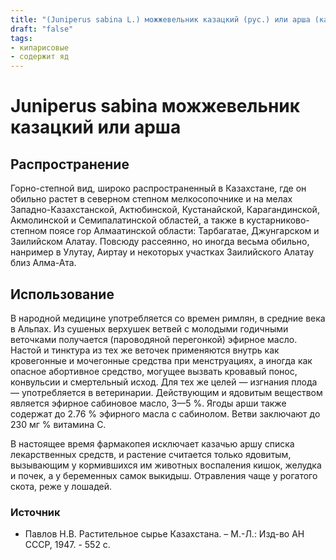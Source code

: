 ```yaml
---
title: "(Juniperus sabina L.) можжевельник казацкий (рус.) или арша (каз.)"
draft: "false"
tags:
- кипарисовые
- содержит яд
--- 
```

# Juniperus sabina можжевельник казацкий или арша 
## Распространение
Горно-степной вид, широко распространенный в Казахстане, где он обильно растет в северном степном мелкосопочнике и на мелах Западно-Казахстанской, Актюбинской, Кустанайской, Карагандинской, Акмолинской и Семипалатинской областей, а также в кустарниково-степном поясе гор Алмаатинской области: Тарбагатае, Джунгарском и Заилийском Алатау. Повсюду рассеянно, но иногда весьма обильно, нанример в Улутау, Аиртау и некоторых участках Заилийского Алатау близ Алма-Ата. 
## Использование
В народной медицине употребляется со времен римлян, в средние века в Альпах. Из сушеных верхушек ветвей с молодыми годичными веточками получается (пароводяной перегонкой) эфирное масло. Настой и тинктура из тех же веточек применяются внутрь как кровегонные и мочегонные средства при менструациях, а иногда как опасное абортивное средство, могущее вызвать кровавый понос, конвульсии и смертельный исход. Для тех же целей — изгнания плода — употребляется в ветеринарии. Действующим и ядовитым веществом является эфирное сабиновое масло, 3—5 %. Ягоды арши также содержат до 2.76 % эфирного масла с сабинолом. Ветви заключают до 230 мг % витамина С. 

В настоящее время фармакопея исключает казачью аршу списка лекарственных средств, и растение считается только ядовитым, вызывающим у кормившихся им животных воспаления кишок, желудка и почек, а у беременных самок выкидыш. Отравления чаще у рогатого скота, реже у лошадей.
### Источник
* Павлов Н.В. Растительное сырье Казахстана. – М.-Л.: Изд-во АН СССР, 1947. - 552 с.